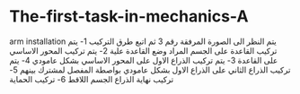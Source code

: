 # The-first-task-in-mechanics-A
arm installation
يتم النظر الى الصورة المرفقة رقم 3 ثم اتبع طرق التركيب 
1- يتم تركيب القاعدة على الجسم المراد وضع القاعدة علية 
2- يتم تركيب المحور الاساسي على القاعدة 
3- يتم تركيب الذراع الاول على المحور الاساسي بشكل عامودي 
4- يتم تركيب الذراع الثاني على الذراع الاول بشكل عامودي بواصطة المفصل لمشترك بينهم 
5- تركيب نهاية الذراع الجسم اللاقط 
6- تركيب الحماية 

